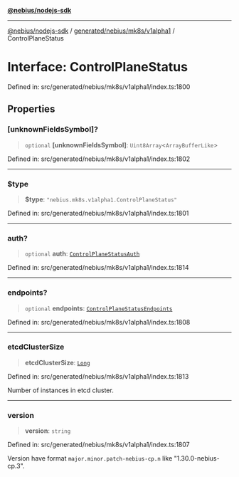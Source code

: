 [**@nebius/nodejs-sdk**](../../../../../README.md)

---

[@nebius/nodejs-sdk](../../../../../README.md) / [generated/nebius/mk8s/v1alpha1](../README.md) / ControlPlaneStatus

# Interface: ControlPlaneStatus

Defined in: src/generated/nebius/mk8s/v1alpha1/index.ts:1800

## Properties

### \[unknownFieldsSymbol\]?

> `optional` **\[unknownFieldsSymbol\]**: `Uint8Array`\<`ArrayBufferLike`\>

Defined in: src/generated/nebius/mk8s/v1alpha1/index.ts:1802

---

### $type

> **$type**: `"nebius.mk8s.v1alpha1.ControlPlaneStatus"`

Defined in: src/generated/nebius/mk8s/v1alpha1/index.ts:1801

---

### auth?

> `optional` **auth**: [`ControlPlaneStatusAuth`](ControlPlaneStatusAuth.md)

Defined in: src/generated/nebius/mk8s/v1alpha1/index.ts:1814

---

### endpoints?

> `optional` **endpoints**: [`ControlPlaneStatusEndpoints`](ControlPlaneStatusEndpoints.md)

Defined in: src/generated/nebius/mk8s/v1alpha1/index.ts:1808

---

### etcdClusterSize

> **etcdClusterSize**: [`Long`](../../../../../runtime/protos/core/classes/Long.md)

Defined in: src/generated/nebius/mk8s/v1alpha1/index.ts:1813

Number of instances in etcd cluster.

---

### version

> **version**: `string`

Defined in: src/generated/nebius/mk8s/v1alpha1/index.ts:1807

Version have format `major.minor.patch-nebius-cp.n` like "1.30.0-nebius-cp.3".
